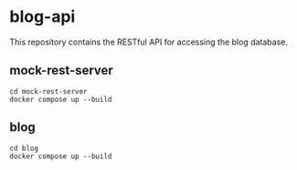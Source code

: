 # blog-api

This repository contains the RESTful API for accessing the blog database.

## mock-rest-server
```
cd mock-rest-server
docker compose up --build
```


## blog
```
cd blog
docker compose up --build
```

